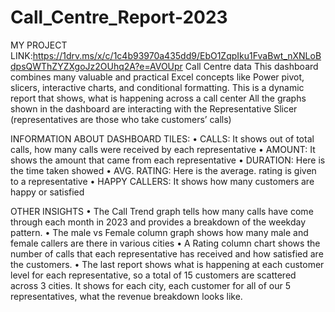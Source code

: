# Call_Centre_Report-2023
MY PROJECT LINK:https://1drv.ms/x/c/1c4b93970a435dd9/EbO1ZqpIku1FvaBwt_nXNLoBdpsQWThZYZXgoJz2OUhq2A?e=AVOUpr
Call Centre data
This dashboard combines many valuable and practical Excel concepts like Power pivot, slicers, interactive charts, and conditional formatting. This is a dynamic report that shows, what is happening across a call center
All the graphs shown in the dashboard are interacting with the Representative Slicer (representatives are those who take customers’ calls)

INFORMATION ABOUT DASHBOARD TILES:
•	CALLS: It shows out of total calls, how many calls were received by each representative
•	AMOUNT: It shows the amount that came from each representative 
•	DURATION: Here is the time taken showed 
•	AVG. RATING: Here is the average. rating is given to a representative
•	HAPPY CALLERS: It shows how many customers are happy or satisfied


OTHER INSIGHTS
•	The Call Trend graph tells how many calls have come through each month in 2023 and provides a breakdown of the weekday pattern.
•	The male vs Female column graph shows how many male and female callers are there in various cities
•	A Rating column chart shows the number of calls that each representative has received and how satisfied are the customers.
•	The last report shows what is happening at each customer level for each representative, so a total of 15 customers are scattered across 3 cities. It shows for each city, each customer for all of our 5 representatives, what the revenue breakdown looks like.

